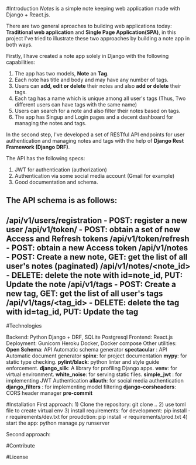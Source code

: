#Introduction
_Notes_ is a simple note keeping web application made with Django + React.js.


There are two general aproaches to building web applications today:
**Traditional web application** and **Single Page Application(SPA)**, in this project I've tried to illustrate these two approaches by building a note app in both ways.


Firstly, I have created a note app solely in Django with the following capabilities:

1) The app has two models, **Note** an **Tag**.
2) Each note has title and body and may have any number of tags. 
3) Users can **add, edit or delete** their notes and also **add or delete** their tags.
4) Each tag has a name which is unique among all user's tags (Thus, Two different users can have tags with the same name)
4) Users can search for a note and also filter their notes based on tags.
5) The app has Singup and Login pages and a decent dashboard for managing the notes and tags.


In the second step, I've developed a set of RESTful API endpoints for user authentication and managing notes and tags with the help of **Django Rest Framework (Django DRF)**.

The API has the following specs:

1) JWT for authentication (authorization)
2) Authentication via some social media account (Gmail for example)
3) Good documentation and schema.

The API schema is as follows:
------------------------------------------------------
/api/v1/users/registration - POST: register a new user
/api/v1/token/ - POST: obtain a set of new Access and Refresh tokens
/api/v1/token/refresh - POST: obtain a new Access token 
/api/v1/notes - POST: Create a new note, GET: get the list of all user's notes (paginated)
/api/v1/notes/<note_id> - DELETE: delete the note with id=note_id, PUT: Update the note
/api/v1/tags - POST: Create a new tag, GET: get the list of all user's tags
/api/v1/tags/<tag_id> - DELETE: delete the tag with id=tag_id, PUT: Update the tag
------------------------------------------------------


#Technologies

Backend: Python Django + DRF, SQLite Postgresql
Frontend: React.js
Deployment: Gunicorn Heroku  Docker, Docker compose
Other utilities:
    **Open Schema**: API Automatic schema generator
    **spectacular** : API Automatic document generator
    **spinx**: for project documentation
    **mypy**: for static type checking.
    **pylint/black**: python linter and style guide enforcement.
    **django_silk**: A library for profiling Django apps.
    **venv**: for virtual environment.
    **white_noise**: for serving static files.
    **simple_jwt** : for implementing JWT Authentication
    **allauth**: for social media authentication
    **django_filters** : for implementing model filtering
    **django-corsheaders**: CORS header manager
    **pre-commit**


#Installation
First approach:
    1) Clone the repository:
        git clone ..
    2) use toml file to create virtual env
    3) install requirements:
        for development:
            pip install -r requirements/dev.txt
        for proudction:
            pip install -r requirements/prod.txt
    4) start the app:
        python  manage.py runserver

Second approach:


#Contribute


#License